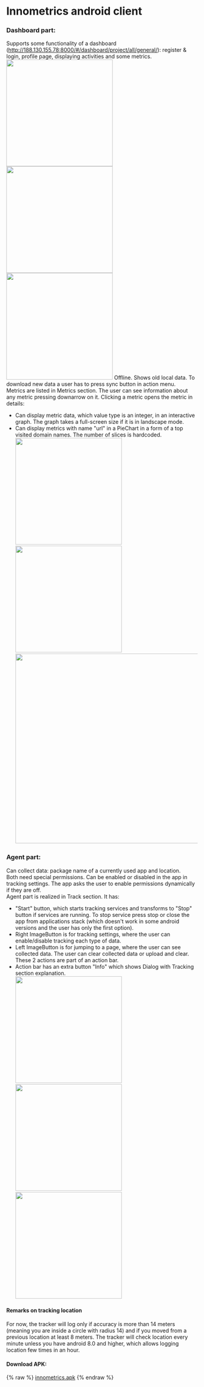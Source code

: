 # Innometrics android client
### Dashboard part:
Supports some functionality of a dashboard (http://188.130.155.78:8000/#/dashboard/project/all/general/): register & login, profile page, displaying activities and some metrics.  
<img src="https://github.com/InnopolisUniversity/innometrics-android-agent/blob/master/assets/login.jpg" width="280">
<img src="https://github.com/InnopolisUniversity/innometrics-android-agent/blob/master/assets/register.jpg" width="280">
<img src="https://github.com/InnopolisUniversity/innometrics-android-agent/blob/master/assets/metrics.jpg" width="280">
Offline. Shows old local data. To download new data a user has to press sync button in action menu.  
Metrics are listed in Metrics section. The user can see information about any metric pressing downarrow on it. Clicking a metric opens the metric in details:
 - Can display metric data, which value type is an integer, in an interactive graph. The graph takes a full-screen size if it is in landscape mode. 
 - Can display metrics with name "url" in a PieChart in a form of a top visited domain names. The number of slices is hardcoded.  
 <img src="https://github.com/InnopolisUniversity/innometrics-android-agent/blob/master/assets/int_metrics_portrait.jpg" width="280"> <img src="https://github.com/InnopolisUniversity/innometrics-android-agent/blob/master/assets/urls.jpg" width="280"> <img src="https://github.com/InnopolisUniversity/innometrics-android-agent/blob/master/assets/int_metrics_landscape.jpg" width="498">
### Agent part:
Can collect data: package name of a currently used app and location.  
Both need special permissions. Can be enabled or disabled in the app in tracking settings. The app asks the user to enable permissions dynamically if they are off.  
Agent part is realized in Track section. It has:
- "Start" button, which starts tracking services and transforms to "Stop" button if services are running. To stop service press stop or close the app from applications stack (which doesn't work in some android versions and the user has only the first option).
- Right ImageButton is for tracking settings, where the user can enable/disable tracking each type of data.
- Left ImageButton is for jumping to a page, where the user can see collected data. The user can clear collected data or upload and clear. These 2 actions are part of an action bar.
- Action bar has an extra button "Info" which shows Dialog with Tracking section explanation.  
<img src="https://github.com/InnopolisUniversity/innometrics-android-agent/blob/master/assets/tracking_fragment.jpg" width="280"> <img src="https://github.com/InnopolisUniversity/innometrics-android-agent/blob/master/assets/apps.jpg" width="280"> <img src="https://github.com/InnopolisUniversity/innometrics-android-agent/blob/master/assets/locatins.jpg" width="280">   

#### Remarks on tracking location
For now, the tracker will log only if accuracy is more than 14 meters (meaning you are inside a circle with radius 14) and if you moved from a previous location at least 8 meters. The tracker will check location every minute unless you have android 8.0 and higher, which allows logging location few times in an hour.
#### Download APK:
{% raw %}
[innometrics.apk](assets/innometrics.apk)
{% endraw %}
